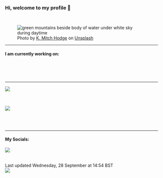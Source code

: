 <h3>Hi, welcome to my profile 👋</h3>

<br />
<figure>
  <img
    src="https://images.unsplash.com/photo-1602488376725-42d2e20c9d24?crop=entropy&cs=tinysrgb&fit=max&fm=jpg&ixid=MnwyNzQ3MDB8MHwxfHJhbmRvbXx8fHx8fHx8fDE2NjQzNjg1NDY&ixlib=rb-1.2.1&q=80&w=1080&auto=format"
    alt="green mountains beside body of water under white sky during daytime" 
  />
  <figcaption>Photo by <a
    href="https://unsplash.com/@kmitchhodge?utm_source=Profile%20readme&utm_medium=referral">K. Mitch Hodge</a> on <a
    href="https://unsplash.com/?utm_source=Profile%20readme&utm_medium=referral">Unsplash</a></figcaption>
</figure>


<hr />
<h4>I am currently working on:</h4>
<a href=""></a>

<br /><br /><br />

<hr />
<img
  src="https://github-readme-stats.vercel.app/api?username=shanelucy&show_icons=true&theme=calm"
/>
<br /><br /><br />

<img 
  src="https://github-readme-stats.vercel.app/api/top-langs/?username=shanelucy&theme=calm"
/>
<br /><br /><br /><br />
<hr />
<h4>My Socials:</h4>
<a href="https://uk.linkedin.com/in/shane-lucy-4735b616a">
  <img
    src="https://img.shields.io/badge/linkedin%20-%230077B5.svg?&style=for-the-badge&logo=linkedin&logoColor=white"
  />
</a>
<br /><br /><br />
Last updated Wednesday, 28 September at 14:54 BST
<br />
<img
  src="https://github.com/ShaneLucy/ShaneLucy/workflows/README%20build/badge.svg"
/>
